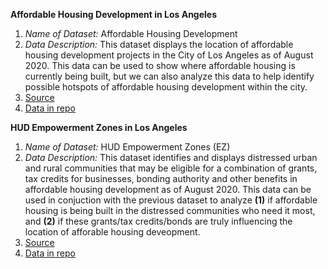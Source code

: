 **Affordable Housing Development in Los Angeles**

1. *Name of Dataset:* Affordable Housing Development
2. *Data Description:* This dataset displays the location of affordable housing development projects in the City of Los Angeles as of August 2020. This data can be used to show where affordable housing is currently being built, but we can also analyze this data to help identify possible hotspots of affordable housing development within the city.
3. [Source](https://geohub.lacity.org/datasets/lahub::affordable-housing-development/about)
4. [Data in repo](https://github.com/SharGhal/up206-Sharon/blob/master/Data/Affordable_Housing_Development.csv)


**HUD Empowerment Zones in Los Angeles**

1. *Name of Dataset:* HUD Empowerment Zones (EZ)
2. *Data Description:* This dataset identifies and displays distressed urban and rural communities that may be eligible for a combination of grants, tax credits for businesses, bonding authority and other benefits in affordable housing development as of August 2020. This data can be used in conjuction with the previous dataset to analyze **(1)** if affordable housing is being built in the distressed communities who need it most, and **(2)** if these grants/tax credits/bonds are truly influencing the location of afforable housing deveopment.
3. [Source](https://geohub.lacity.org/datasets/lahub::hud-empowerment-zones-ez/about)
4. [Data in repo](https://github.com/SharGhal/up206-Sharon/blob/master/Data/HUD_Empowerment_Zones_(EZ).csv)

